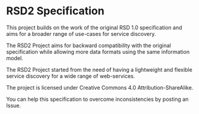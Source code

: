 # RSD2 Specification

This project builds on the work of the original RSD 1.0 specification and aims for a broader range of use-cases for service discovery.

The RSD2 Project aims for backward compatibility with the original specification while allowing more data formats using the same information model.

The RSD2 Project started from the need of having a lightweight and flexible service discovery for a wide range of web-services.

The project is licensed under Creative Commons 4.0 Attribution-ShareAlike.

You can help this specification to overcome inconsistencies by posting an Issue. 
